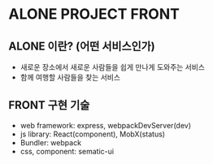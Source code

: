 # ALONE PROJECT FRONT

## ALONE 이란? (어떤 서비스인가)

- 새로운 장소에서 새로운 사람들을 쉽게 만나게 도와주는 서비스
- 함께 여행할 사람들을 찾는 서비스

## FRONT 구현 기술

- web framework: express, webpackDevServer(dev)
- js library: React(component), MobX(status)
- Bundler: webpack
- css, component: sematic-ui
